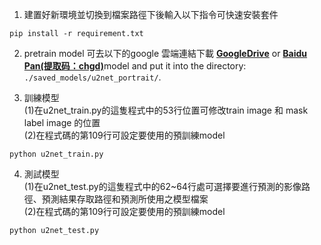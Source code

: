
1. 建置好新環境並切換到檔案路徑下後輸入以下指令可快速安裝套件
```
pip install -r requirement.txt
```

2. pretrain model 可去以下的google 雲端連結下載 [**GoogleDrive**](https://drive.google.com/file/d/1IG3HdpcRiDoWNookbncQjeaPN28t90yW/view?usp=sharing) or [**Baidu Pan(提取码：chgd)**](https://pan.baidu.com/s/1BYT5Ts6BxwpB8_l2sAyCkw)model and put it into the directory: ```./saved_models/u2net_portrait/```.

3. 訓練模型 <br/>
(1)在u2net_train.py的這隻程式中的53行位置可修改train image 和 mask label image 的位置<br/>
(2)在程式碼的第109行可設定要使用的預訓練model<br/>
```
python u2net_train.py
```
4. 測試模型 <br/>
(1)在u2net_test.py的這隻程式中的62~64行處可選擇要進行預測的影像路徑、預測結果存取路徑和預測所使用之模型檔案<br/>
(2)在程式碼的第109行可設定要使用的預訓練model<br/>
```
python u2net_test.py
```